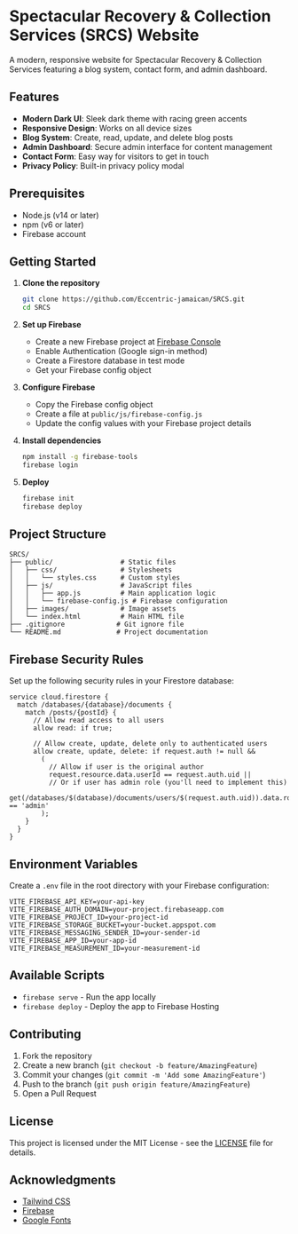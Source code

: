 # Spectacular Recovery & Collection Services (SRCS) Website

A modern, responsive website for Spectacular Recovery & Collection Services featuring a blog system, contact form, and admin dashboard.

## Features

- **Modern Dark UI**: Sleek dark theme with racing green accents
- **Responsive Design**: Works on all device sizes
- **Blog System**: Create, read, update, and delete blog posts
- **Admin Dashboard**: Secure admin interface for content management
- **Contact Form**: Easy way for visitors to get in touch
- **Privacy Policy**: Built-in privacy policy modal

## Prerequisites

- Node.js (v14 or later)
- npm (v6 or later)
- Firebase account

## Getting Started

1. **Clone the repository**
   ```bash
   git clone https://github.com/Eccentric-jamaican/SRCS.git
   cd SRCS
   ```

2. **Set up Firebase**
   - Create a new Firebase project at [Firebase Console](https://console.firebase.google.com/)
   - Enable Authentication (Google sign-in method)
   - Create a Firestore database in test mode
   - Get your Firebase config object

3. **Configure Firebase**
   - Copy the Firebase config object
   - Create a file at `public/js/firebase-config.js`
   - Update the config values with your Firebase project details

4. **Install dependencies**
   ```bash
   npm install -g firebase-tools
   firebase login
   ```

5. **Deploy**
   ```bash
   firebase init
   firebase deploy
   ```

## Project Structure

```
SRCS/
├── public/                 # Static files
│   ├── css/                # Stylesheets
│   │   └── styles.css      # Custom styles
│   ├── js/                 # JavaScript files
│   │   ├── app.js          # Main application logic
│   │   └── firebase-config.js # Firebase configuration
│   ├── images/             # Image assets
│   └── index.html          # Main HTML file
├── .gitignore             # Git ignore file
└── README.md              # Project documentation
```

## Firebase Security Rules

Set up the following security rules in your Firestore database:

```
service cloud.firestore {
  match /databases/{database}/documents {
    match /posts/{postId} {
      // Allow read access to all users
      allow read: if true;
      
      // Allow create, update, delete only to authenticated users
      allow create, update, delete: if request.auth != null && 
        (
          // Allow if user is the original author
          request.resource.data.userId == request.auth.uid ||
          // Or if user has admin role (you'll need to implement this)
          get(/databases/$(database)/documents/users/$(request.auth.uid)).data.role == 'admin'
        );
    }
  }
}
```

## Environment Variables

Create a `.env` file in the root directory with your Firebase configuration:

```
VITE_FIREBASE_API_KEY=your-api-key
VITE_FIREBASE_AUTH_DOMAIN=your-project.firebaseapp.com
VITE_FIREBASE_PROJECT_ID=your-project-id
VITE_FIREBASE_STORAGE_BUCKET=your-bucket.appspot.com
VITE_FIREBASE_MESSAGING_SENDER_ID=your-sender-id
VITE_FIREBASE_APP_ID=your-app-id
VITE_FIREBASE_MEASUREMENT_ID=your-measurement-id
```

## Available Scripts

- `firebase serve` - Run the app locally
- `firebase deploy` - Deploy the app to Firebase Hosting

## Contributing

1. Fork the repository
2. Create a new branch (`git checkout -b feature/AmazingFeature`)
3. Commit your changes (`git commit -m 'Add some AmazingFeature'`)
4. Push to the branch (`git push origin feature/AmazingFeature`)
5. Open a Pull Request

## License

This project is licensed under the MIT License - see the [LICENSE](LICENSE) file for details.

## Acknowledgments

- [Tailwind CSS](https://tailwindcss.com/)
- [Firebase](https://firebase.google.com/)
- [Google Fonts](https://fonts.google.com/)
